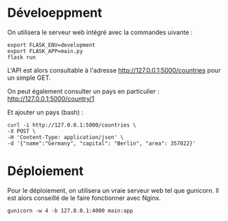 # Déveloeppment
On utilisera le serveur web intégré avec la commandes uivante : 
```
export FLASK_ENV=development
export FLASK_APP=main.py
flask run 
```

L'API est alors consultable à l'adresse http://127.0.0.1:5000/countries pour un simple GET. 

On peut également consulter un pays en particulier :  http://127.0.0.1:5000/country/1

Et ajouter un pays (bash) : 
``` 
curl -i http://127.0.0.1:5000/countries \
-X POST \
-H 'Content-Type: application/json' \
-d '{"name":"Germany", "capital": "Berlin", "area": 357022}'
```

# Déploiement 
Pour le déploiement, on utilisera un vraie serveur web tel que gunicorn. Il est alors conseillé de le 
faire fonctionner avec Nginx.
```
gunicorn -w 4 -b 127.0.0.1:4000 main:app
```